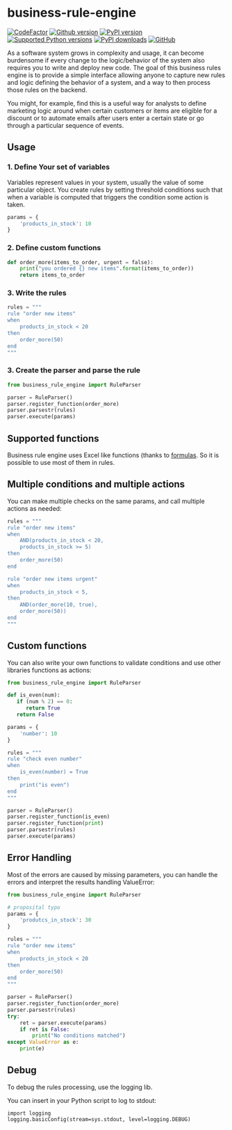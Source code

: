 business-rule-engine
====================

[![CodeFactor](https://www.codefactor.io/repository/github/manfred-kaiser/business-rule-engine/badge)](https://www.codefactor.io/repository/github/manfred-kaiser/business-rule-engine)
[![Github version](https://img.shields.io/github/v/release/manfred-kaiser/business-rule-engine?label=github&logo=github)](https://github.com/manfred-kaiser/business-rule-engine/releases)
[![PyPI version](https://img.shields.io/pypi/v/business-rule-engine.svg?logo=pypi&logoColor=FFE873)](https://pypi.org/project/business-rule-engine/)
[![Supported Python versions](https://img.shields.io/pypi/pyversions/business-rule-engine.svg?logo=python&logoColor=FFE873)](https://pypi.org/project/business-rule-engine/)
[![PyPI downloads](https://pepy.tech/badge/business-rule-engine/month)](https://pepy.tech/project/business-rule-engine/month)
[![GitHub](https://img.shields.io/github/license/manfred-kaiser/business-rule-engine.svg)](LICENSE)

As a software system grows in complexity and usage, it can become burdensome if every change to the logic/behavior of the system also requires you to write and deploy new code. The goal of this business rules engine is to provide a simple interface allowing anyone to capture new rules and logic defining the behavior of a system, and a way to then process those rules on the backend.

You might, for example, find this is a useful way for analysts to define marketing logic around when certain customers or items are eligible for a discount or to automate emails after users enter a certain state or go through a particular sequence of events.

## Usage

### 1. Define Your set of variables

Variables represent values in your system, usually the value of some particular object.  You create rules by setting threshold conditions such that when a variable is computed that triggers the condition some action is taken.

```python
params = {
    'products_in_stock': 10
}
```

### 2. Define custom functions

```python
def order_more(items_to_order, urgent = false):
    print("you ordered {} new items".format(items_to_order))
    return items_to_order
```

### 3. Write the rules


```python
rules = """
rule "order new items"
when
    products_in_stock < 20
then
    order_more(50)
end
"""
```

### 3. Create the parser and parse the rule

```python
from business_rule_engine import RuleParser

parser = RuleParser()
parser.register_function(order_more)
parser.parsestr(rules)
parser.execute(params)
```

## Supported functions

Business rule engine uses Excel like functions (thanks to [formulas](https://github.com/vinci1it2000/formulas). So it is possible to use most of them in rules.


## Multiple conditions and multiple actions

You can make multiple checks on the same params, and call multiple actions as needed:

```python
rules = """
rule "order new items"
when
    AND(products_in_stock < 20,
    products_in_stock >= 5)
then
    order_more(50)
end

rule "order new items urgent"
when
    products_in_stock < 5,
then
    AND(order_more(10, true),
    order_more(50))
end
"""
```

## Custom functions 

You can also write your own functions to validate conditions and use other libraries functions as actions:

```python
from business_rule_engine import RuleParser

def is_even(num):
   if (num % 2) == 0:
      return True
   return False

params = {
    'number': 10
}

rules = """
rule "check even number"
when
    is_even(number) = True
then
    print("is even")
end
"""

parser = RuleParser()
parser.register_function(is_even)
parser.register_function(print)
parser.parsestr(rules)
parser.execute(params)

```

## Error Handling

Most of the errors are caused by missing parameters, you can handle the errors and interpret the results handling ValueError:

```python
from business_rule_engine import RuleParser

# proposital typo 
params = {
    'produtcs_in_stock': 30
}

rules = """
rule "order new items"
when
    products_in_stock < 20
then
    order_more(50)
end
"""

parser = RuleParser()
parser.register_function(order_more)
parser.parsestr(rules)
try:
    ret = parser.execute(params)
    if ret is False:
        print("No conditions matched")
except ValueError as e:
    print(e)
```

## Debug

To debug the rules processing, use the logging lib.

You can insert in your Python script to log to stdout:
```
import logging
logging.basicConfig(stream=sys.stdout, level=logging.DEBUG)
```
